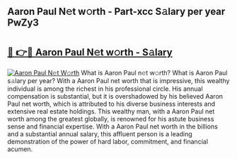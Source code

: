## Aaron Paul N𝚎t w𝚘rth - Part-xcc S𝚊lary per year PwZy3

# <h2><a href="http://gc2db54.nevu.top/?p=Aaron+Paul">🔗 👉🔴 Aaron Paul N𝚎t w𝚘rth - S𝚊lary</a></h2>

[![Aaron Paul N𝚎t W𝚘rth](https://i.imgur.com/Oavwk0R.jpeg)](http://gc2db54.nevu.top/?p=Aaron+Paul)
What is Aaron Paul n𝚎t w𝚘rth? What is Aaron Paul s𝚊lary per year?
With a Aaron Paul net worth that is impressive, this wealthy individual is among the richest in his professional circle. His annual compensation is substantial, but it is overshadowed by his believed Aaron Paul net worth, which is attributed to his diverse business interests and extensive real estate holdings. This wealthy man, with a Aaron Paul net worth among the greatest globally, is renowned for his astute business sense and financial expertise. With a Aaron Paul net worth in the billions and a substantial annual salary, this affluent person is a leading demonstration of the power of hard labor, commitment, and financial acumen.
